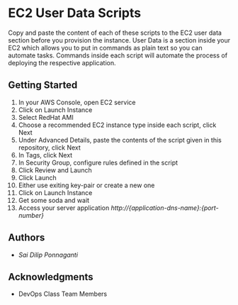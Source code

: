 # EC2 User Data Scripts

Copy and paste the content of each of these scripts to the EC2 user data section before you provision the instance. User Data is a section inside your EC2 which allows you to put in commands as plain text so you can automate tasks. Commands inside each script will automate the process of deploying the respective application.

## Getting Started
1. In your AWS Console, open EC2 service
2. Click on Launch Instance
3. Select RedHat AMI
4. Choose a recommended EC2 instance type inside each script, click Next
5. Under Advanced Details, paste the contents of the script given in this repository, click Next
6. In Tags, click Next
7. In Security Group, configure rules defined in the script
8. Click Review and Launch
9. Click Launch
10. Either use exiting key-pair or create a new one
11. Click on Launch Instance
12. Get some soda and wait
13. Access your server application *http://{application-dns-name}:{port-number}*

## Authors

* *Sai Dilip Ponnaganti*

## Acknowledgments

* DevOps Class Team Members